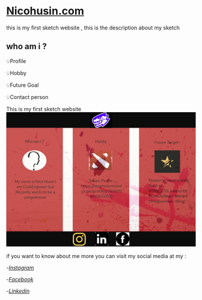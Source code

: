 # **[Nicohusin.com](https://www.figma.com/file/zJqTcGo0fzQGK755Ntzlnk/Personal-Website?node-id=0%3A1)**
this is my first sketch website , this is the description about my sketch
## who am i ? ##
💡Profile

💡Hobby

💡Future Goal

💡Contact person

This is my first sketch website
![home](web.png)

if you want to know about me more 
you can visit my social media at my :

-[*Instagram*](https://www.instagram.com/nicohusin)

-[*Facebook*](https://www.facebook.com/nico.husin)

-[*Linkedin*](https://www.linkedin.com/in/nico-husin-749926136/)





